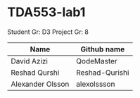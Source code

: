 # TDA553-lab1

Student Gr: D3
Project Gr: 8

| Name        | Github name           |
| ------------- |-------------|
| David Azizi      | QodeMaster |
| Reshad Qurshi     | Reshad-Qurishi     |
| Alexander Olsson | alexolssson      |
